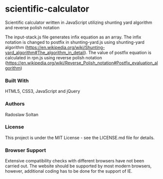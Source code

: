 # scientific-calculator
Scientific calculator written in JavaScript utilizing shunting yard algorithm and reverse polish notation

The input-stack.js file generates infix equation as an array. The infix notation is changed to postfix in shunting-yard.js using shunting-yard algorithm (https://en.wikipedia.org/wiki/Shunting-yard_algorithm#The_algorithm_in_detail). The value of postfix equation is calculated in rpn.js using reverse polish notation (https://en.wikipedia.org/wiki/Reverse_Polish_notation#Postfix_evaluation_algorithm)  

### Built With

HTML5, CSS3, JavaScript and jQuery

### Authors

Radoslaw Soltan

### License

This project is under the MIT License - see the LICENSE.md file for details.

### Browser Support

Extensive compatibility checks with different browsers have not been carried out. The website should be supported by most modern browsers, however, additional coding has to be done for the support of IE.